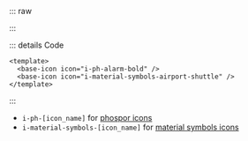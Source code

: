 ::: raw

<ClientOnly>
  <IconIcones />
</ClientOnly>

:::

::: details Code

```vue
<template>
  <base-icon icon="i-ph-alarm-bold" />
  <base-icon icon="i-material-symbols-airport-shuttle" />
</template>
```

:::

- `i-ph-[icon_name]` for [phospor icons](https://icones.js.org/collection/ph)
- `i-material-symbols-[icon_name]` for [material symbols icons](https://icones.js.org/collection/material-symbols)
